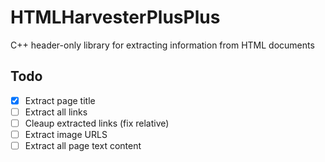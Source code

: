 # HTMLHarvesterPlusPlus
C++ header-only library for extracting information from HTML documents
## Todo
- [X] Extract page title
- [ ] Extract all links
- [ ] Cleaup extracted links (fix relative)
- [ ] Extract image URLS
- [ ] Extract all page text content
